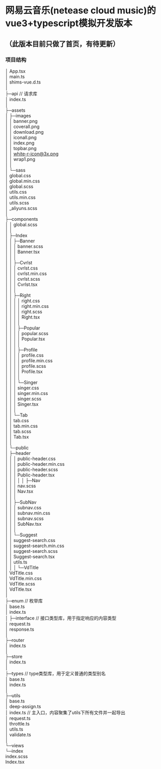 # 网易云音乐(netease cloud music)的vue3+typescript模拟开发版本
## （此版本目前只做了首页，有待更新）
### 项目结构
│  App.tsx   <br/>
│  main.ts  <br/>
│  shims-vue.d.ts   <br/>
│ <br/>
├─api  // 请求库 <br/>
│      index.ts <br/>
│ <br/>
├─assets <br/>
│  ├─images <br/>
│  │      banner.png <br/>
│  │      coverall.png <br/>
│  │      download.png <br/>
│  │      iconall.png <br/>
│  │      index.png <br/>
│  │      topbar.png <br/>
│  │      white-r-icon@3x.png <br/>
│  │      wrap1.png <br/>
│  │ <br/>
│  └─sass   <br/>
│          global.css <br/>
│          global.min.css <br/>
│          global.scss <br/>
│          utils.css <br/>
│          utils.min.css <br/>
│          utils.scss <br/>
│          _aliyuns.scss <br/>
│ <br/>
├─components <br/>
│  │  global.scss <br/>
│  │ <br/>
│  ├─Index <br/>
│  │  ├─Banner <br/>
│  │  │      banner.scss <br/>
│  │  │      Banner.tsx <br/>
│  │  │ <br/>
│  │  ├─Cvrlst <br/>
│  │  │      cvrlst.css <br/>
│  │  │      cvrlst.min.css <br/>
│  │  │      cvrlst.scss <br/>
│  │  │      Cvrlst.tsx <br/>
│  │  │ <br/>
│  │  ├─Right <br/>
│  │  │  │  right.css <br/>
│  │  │  │  right.min.css <br/>
│  │  │  │  right.scss <br/>
│  │  │  │  Right.tsx <br/>
│  │  │  │ <br/>
│  │  │  ├─Popular <br/>
│  │  │  │      popular.scss <br/>
│  │  │  │      Popular.tsx <br/>
│  │  │  │ <br/>
│  │  │  ├─Profile <br/>
│  │  │  │      profile.css <br/>
│  │  │  │      profile.min.css <br/>
│  │  │  │      profile.scss <br/>
│  │  │  │      Profile.tsx <br/>
│  │  │  │ <br/>
│  │  │  └─Singer <br/>
│  │  │          singer.css <br/>
│  │  │          singer.min.css <br/>
│  │  │          singer.scss <br/>
│  │  │          Singer.tsx <br/>
│  │  │ <br/>
│  │  └─Tab <br/>
│  │          tab.css <br/>
│  │          tab.min.css <br/>
│  │          tab.scss <br/>
│  │          Tab.tsx <br/>
│  │ <br/>
│  └─public <br/>
│      ├─header <br/>
│      │  │  public-header.css <br/>
│      │  │  public-header.min.css <br/>
│      │  │  public-header.scss <br/>
│      │  │  Public-header.tsx <br/>
│      │  │
│      │  ├─Nav <br/>
│      │  │      nav.scss <br/>
│      │  │      Nav.tsx <br/>
│      │  │ <br/>
│      │  ├─SubNav <br/>
│      │  │      subnav.css <br/>
│      │  │      subnav.min.css <br/>
│      │  │      subnav.scss <br/>
│      │  │      SubNav.tsx <br/>
│      │  │ <br/>
│      │  └─Suggest <br/>
│      │          suggest-search.css <br/>
│      │          suggest-search.min.css <br/>
│      │          suggest-search.scss <br/>
│      │          Suggest-search.tsx <br/>
│      │          utils.ts <br/>
│      │
│      └─VdTitle <br/>
│              VdTitle.css <br/>
│              VdTitle.min.css <br/>
│              VdTitle.scss <br/>
│              VdTitle.tsx <br/>
│ <br/>
├─enum   // 枚举库 <br/>
│      base.ts <br/>
│      index.ts <br/>
│
├─interface   // 接口类型库，用于指定响应的内容类型 <br/>
│      request.ts <br/>
│      response.ts <br/>
│ <br/>
├─router <br/>
│      index.ts <br/>
│ <br/>
├─store <br/>
│      index.ts <br/>
│ <br/>
├─types   // type类型库，用于定义普通的类型别名 <br/>
│      base.ts <br/>
│      index.ts <br/>
│ <br/>
├─utils <br/>
│      base.ts <br/>
│      deep-assign.ts <br/>
│      index.ts   // 主入口，内容聚集了utils下所有文件并一起导出 <br/>
│      request.ts <br/>
│      throttle.ts <br/>
│      utils.ts <br/>
│      validate.ts <br/>
│ <br/>
└─views <br/>
    └─index <br/>
            index.scss <br/>
            Index.tsx <br/>
